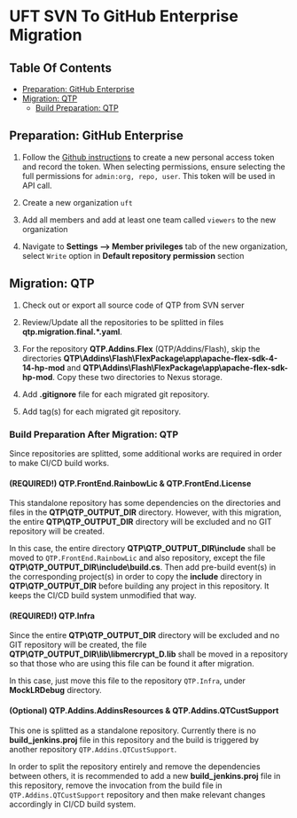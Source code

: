 # UFT SVN To GitHub Enterprise Migration

## Table Of Contents
* [Preparation: GitHub Enterprise](#prep-github)
* [Migration: QTP](#qtp-mig)
    - [Build Preparation: QTP](#qtp-build-prep)


## <a name="prep-github"></a>Preparation: GitHub Enterprise
1. Follow the [Github instructions](https://help.github.com/articles/creating-a-personal-access-token-for-the-command-line/) to create a new personal access token and record the token. When selecting permissions, ensure selecting the full permissions for `admin:org, repo, user`. This token will be used in API call.

2. Create a new organization `uft`

3. Add all members and add at least one team called `viewers` to the new organization

4. Navigate to **Settings --> Member privileges** tab of the new organization, select `Write` option in **Default repository permission** section


## <a name="qtp-mig"></a>Migration: QTP
1. Check out or export all source code of QTP from SVN server

2. Review/Update all the repositories to be splitted in files **qtp.migration.final.*.yaml**.

3. For the repository **QTP.Addins.Flex** (QTP/Addins/Flash), skip the directories **QTP\Addins\Flash\FlexPackage\app\apache-flex-sdk-4-14-hp-mod** and **QTP\Addins\Flash\FlexPackage\app\apache-flex-sdk-hp-mod**. Copy these two directories to Nexus storage.

4. Add **.gitignore** file for each migrated git repository.

5. Add tag(s) for each migrated git repository.


### <a name="qtp-build-prep"></a>Build Preparation After Migration: QTP
Since repositories are splitted, some additional works are required in order to make CI/CD build works.

#### (REQUIRED!) QTP.FrontEnd.RainbowLic & QTP.FrontEnd.License
This standalone repository has some dependencies on the directories and files in the **QTP\QTP_OUTPUT_DIR** directory. However, with this migration, the entire **QTP\QTP_OUTPUT_DIR** directory will be excluded and no GIT repository will be created.

In this case, the entire directory **QTP\QTP_OUTPUT_DIR\include** shall be moved to `QTP.FrontEnd.RainbowLic` and also repository, except the file **QTP\QTP_OUTPUT_DIR\include\build.cs**. Then add pre-build event(s) in the corresponding project(s) in order to copy the **include** directory in **QTP\QTP_OUTPUT_DIR** before building any project in this repository. It keeps the CI/CD build system unmodified that way.

#### (REQUIRED!) QTP.Infra
Since the entire **QTP\QTP_OUTPUT_DIR** directory will be excluded and no GIT repository will be created, the file **QTP\QTP_OUTPUT_DIR\lib\libmercrypt_D.lib** shall be moved in a repository so that those who are using this file can be found it after migration.

In this case, just move this file to the repository `QTP.Infra`, under **MockLRDebug** directory.

#### (Optional) QTP.Addins.AddinsResources & QTP.Addins.QTCustSupport
This one is splitted as a standalone repository. Currently there is no **build_jenkins.proj** file in this repository and the build is triggered by another repository `QTP.Addins.QTCustSupport`.

In order to split the repository entirely and remove the dependencies between others, it is recommended to add a new **build_jenkins.proj** file in this repository, remove the invocation from the build file in `QTP.Addins.QTCustSupport` repository and then make relevant changes accordingly in CI/CD build system.


